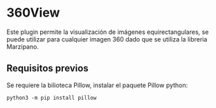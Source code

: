 <!-- <p align="center">
    <img width="248" height="250" src="https://github.com/RobertoHS-Vemasmas/360View/blob/main/360icon.png" alt=""360 logo">
</p> -->

# 360View
Este plugin permite la visualización de imágenes equirectangulares, se puede utilizar para cualquier imagen 360 dado que se utiliza la libreria Marzipano.

## Requisitos previos
Se requiere la bilioteca Pillow, instalar el paquete Pillow python:

`python3 -m pip install pillow`